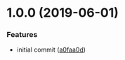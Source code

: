 # 1.0.0 (2019-06-01)


### Features

* initial commit ([a0faa0d](https://github.com/ryaninvents/fa-icon.macro/commit/a0faa0d))
